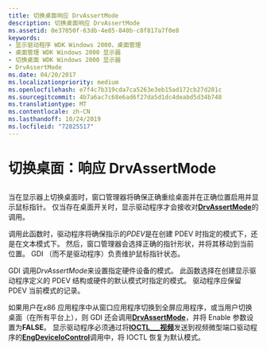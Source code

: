 ```yaml
---
title: 切换桌面响应 DrvAssertMode
description: 切换桌面响应 DrvAssertMode
ms.assetid: 0e37050f-63db-4e85-840b-c8f817a7f0e8
keywords:
- 显示驱动程序 WDK Windows 2000，桌面管理
- 桌面管理 WDK Windows 2000 显示器
- 切换桌面 WDK Windows 2000 显示器
- DrvAssertMode
ms.date: 04/20/2017
ms.localizationpriority: medium
ms.openlocfilehash: e7f4c7b319cda7ca5263e3eb15ad172cb27d281c
ms.sourcegitcommit: 4b7a6ac7c68e6ad6f27da5d1dc4deabd5d34b748
ms.translationtype: MT
ms.contentlocale: zh-CN
ms.lasthandoff: 10/24/2019
ms.locfileid: "72825517"
---
```

# <a name="switching-desktops-responding-to-drvassertmode"></a>切换桌面：响应 DrvAssertMode


## <span id="ddk_switching_desktops_responding_to_drvassertmode_gg"></span><span id="DDK_SWITCHING_DESKTOPS_RESPONDING_TO_DRVASSERTMODE_GG"></span>


当在显示器上切换桌面时，窗口管理器将确保正确重绘桌面并在正确位置启用并显示鼠标指针。 仅当存在桌面开关时，显示驱动程序才会接收对[**DrvAssertMode**](https://docs.microsoft.com/windows/desktop/api/winddi/nf-winddi-drvassertmode)的调用。

调用此函数时，驱动程序将确保指示的*PDEV*是在创建 PDEV 时指定的模式下，还是在文本模式下。 然后，窗口管理器会选择正确的指针形状，并将其移动到当前位置。 GDI （而不是驱动程序）负责维护鼠标指针状态。

GDI 调用*DrvAssertMode*来设置指定硬件设备的模式。 此函数选择在创建显示驱动程序定义的 PDEV 结构或硬件的默认模式时指定的模式。 驱动程序应保留 PDEV 当前模式的记录。

如果用户在*x*86 应用程序中从窗口应用程序切换到全屏应用程序，或当用户切换桌面（在所有平台上），则 GDI 还会调用[**DrvAssertMode**](https://docs.microsoft.com/windows/desktop/api/winddi/nf-winddi-drvassertmode)，并将 Enable 参数设置为**FALSE**。 显示驱动程序必须通过将[**IOCTL\_\_\_视频**](https://docs.microsoft.com/windows-hardware/drivers/ddi/ntddvdeo/ni-ntddvdeo-ioctl_video_reset_device)发送到视频微型端口驱动程序的[**EngDeviceIoControl**](https://docs.microsoft.com/windows/desktop/api/winddi/nf-winddi-engdeviceiocontrol)调用中，将 IOCTL 恢复为默认模式。

 

 





